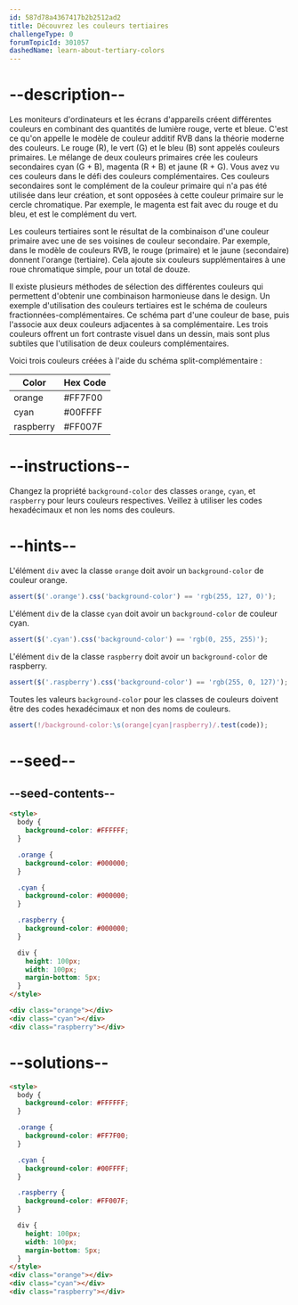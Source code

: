 ```yaml
---
id: 587d78a4367417b2b2512ad2
title: Découvrez les couleurs tertiaires
challengeType: 0
forumTopicId: 301057
dashedName: learn-about-tertiary-colors
---
```


# --description--

Les moniteurs d'ordinateurs et les écrans d'appareils créent différentes couleurs en combinant des quantités de lumière rouge, verte et bleue. C'est ce qu'on appelle le modèle de couleur additif RVB dans la théorie moderne des couleurs. Le rouge (R), le vert (G) et le bleu (B) sont appelés couleurs primaires. Le mélange de deux couleurs primaires crée les couleurs secondaires cyan (G + B), magenta (R + B) et jaune (R + G). Vous avez vu ces couleurs dans le défi des couleurs complémentaires. Ces couleurs secondaires sont le complément de la couleur primaire qui n'a pas été utilisée dans leur création, et sont opposées à cette couleur primaire sur le cercle chromatique. Par exemple, le magenta est fait avec du rouge et du bleu, et est le complément du vert.

Les couleurs tertiaires sont le résultat de la combinaison d'une couleur primaire avec une de ses voisines de couleur secondaire. Par exemple, dans le modèle de couleurs RVB, le rouge (primaire) et le jaune (secondaire) donnent l'orange (tertiaire). Cela ajoute six couleurs supplémentaires à une roue chromatique simple, pour un total de douze.

Il existe plusieurs méthodes de sélection des différentes couleurs qui permettent d'obtenir une combinaison harmonieuse dans le design. Un exemple d'utilisation des couleurs tertiaires est le schéma de couleurs fractionnées-complémentaires. Ce schéma part d'une couleur de base, puis l'associe aux deux couleurs adjacentes à sa complémentaire. Les trois couleurs offrent un fort contraste visuel dans un dessin, mais sont plus subtiles que l'utilisation de deux couleurs complémentaires.

Voici trois couleurs créées à l'aide du schéma split-complémentaire :

<table class='table table-striped'><thead><tr><th>Color</th><th>Hex Code</th></tr></thead><thead></thead><tbody><tr><td>orange</td><td>#FF7F00</td></tr><tr><td>cyan</td><td>#00FFFF</td></tr><tr><td>raspberry</td><td>#FF007F</td></tr></tbody></table>

# --instructions--

Changez la propriété `background-color` des classes `orange`, `cyan`, et `raspberry` pour leurs couleurs respectives. Veillez à utiliser les codes hexadécimaux et non les noms des couleurs.

# --hints--

L'élément `div` avec la classe `orange` doit avoir un `background-color` de couleur orange.

```js
assert($('.orange').css('background-color') == 'rgb(255, 127, 0)');
```

L'élément `div` de la classe `cyan` doit avoir un `background-color` de couleur cyan.

```js
assert($('.cyan').css('background-color') == 'rgb(0, 255, 255)');
```

L'élément `div` de la classe `raspberry` doit avoir un `background-color` de raspberry.

```js
assert($('.raspberry').css('background-color') == 'rgb(255, 0, 127)');
```

Toutes les valeurs `background-color` pour les classes de couleurs doivent être des codes hexadécimaux et non des noms de couleurs.

```js
assert(!/background-color:\s(orange|cyan|raspberry)/.test(code));
```

# --seed--

## --seed-contents--

```html
<style>
  body {
    background-color: #FFFFFF;
  }

  .orange {
    background-color: #000000;
  }

  .cyan {
    background-color: #000000;
  }

  .raspberry {
    background-color: #000000;
  }

  div {
    height: 100px;
    width: 100px;
    margin-bottom: 5px;
  }
</style>

<div class="orange"></div>
<div class="cyan"></div>
<div class="raspberry"></div>
```

# --solutions--

```html
<style>
  body {
    background-color: #FFFFFF;
  }

  .orange {
    background-color: #FF7F00;
  }

  .cyan {
    background-color: #00FFFF;
  }

  .raspberry {
    background-color: #FF007F;
  }

  div {
    height: 100px;
    width: 100px;
    margin-bottom: 5px;
  }
</style>
<div class="orange"></div>
<div class="cyan"></div>
<div class="raspberry"></div>
```

